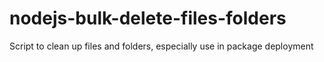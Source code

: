 # nodejs-bulk-delete-files-folders
Script to clean up files and folders, especially use in package deployment
